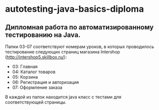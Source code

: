 # autotesting-java-basics-diploma

## Дипломная работа по автоматизированному тестированию на Java. 
Папки 03-07 соответствуют номерам уроков, в которых проводилось тестирование следующих страниц магазина Intershop (http://intershop5.skillbox.ru/):
- 03: Главная
- 04: Каталог товаров
- 05: Корзина
- 06: Регистрация и авторизация
- 07: Оформление заказа

В каждой из папок находится java класс с тестами для соответствующей страницы.
